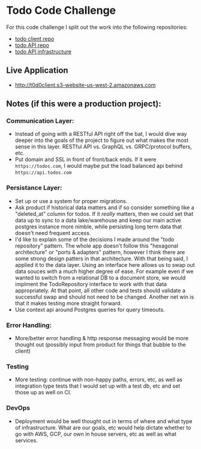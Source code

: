 # Todo Code Challenge
For this code challenge I split out the work into the following repositories:

- [todo client repo](https://github.com/bradford-hamilton/todo-client)
- [todo API repo](https://github.com/bradford-hamilton/todo-api)
- [todo API infrastructure](https://github.com/bradford-hamilton/todo-infra)

## Live Application
- http://t0d0client.s3-website-us-west-2.amazonaws.com

## Notes (if this were a production project):
### Communication Layer:
- Instead of going with a RESTful API right off the bat, I would dive way deeper into the goals of the project to figure out what makes the most sense in this layer. RESTful API vs. GraphQL vs. GRPC/protocol buffers, etc.
- Put domain and SSL in front of front/back ends. If it were `https://todos.com`, I would maybe put the load balanced api behind `https://api.todos.com`

### Persistance Layer:
- Set up or use a system for proper migrations.
- Ask product if historical data matters and if so consider something like a "deleted_at" column for todos. If it _really_ matters, then we could set that data up to sync to a data lake/warehouse and keep our main active postgres instance more nimble, while persisting long term data that doesn't need frequent access.
- I'd like to explain some of the decisions I made around the "todo repository" pattern. The whole app doesn't follow this "hexagonal architecture" or "ports & adapters" pattern, however I think there are some strong design patters in that architecture. With that being said, I applied it to the data layer. Using an interface here allows us to swap out data souces with a much higher degree of ease. For example even if we wanted to switch from a relational DB to a document store, we would implment the TodoRepository interface to work with that data appropriately. At that point, all other code and tests should validate a successful swap and should not need to be changed. Another net win is that it makes testing more straight forward.
- Use context api around Postgres queries for query timeouts.

### Error Handling:
- More/better error handling & http response messaging would be more thought out (possibly input from product for things that bubble to the client)

### Testing
- More testing: continue with non-happy paths, errors, etc, as well as integration type tests that I would set up with a test db, etc and set those up as well on CI.

### DevOps
- Deployment would be well thought out in terms of where and what type of infrastructure. What are our goals, etc would help dictate whether to go with AWS, GCP, our own in house servers, etc as well as what services.